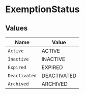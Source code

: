 # ExemptionStatus


## Values

| Name          | Value         |
| ------------- | ------------- |
| `Active`      | ACTIVE        |
| `Inactive`    | INACTIVE      |
| `Expired`     | EXPIRED       |
| `Deactivated` | DEACTIVATED   |
| `Archived`    | ARCHIVED      |